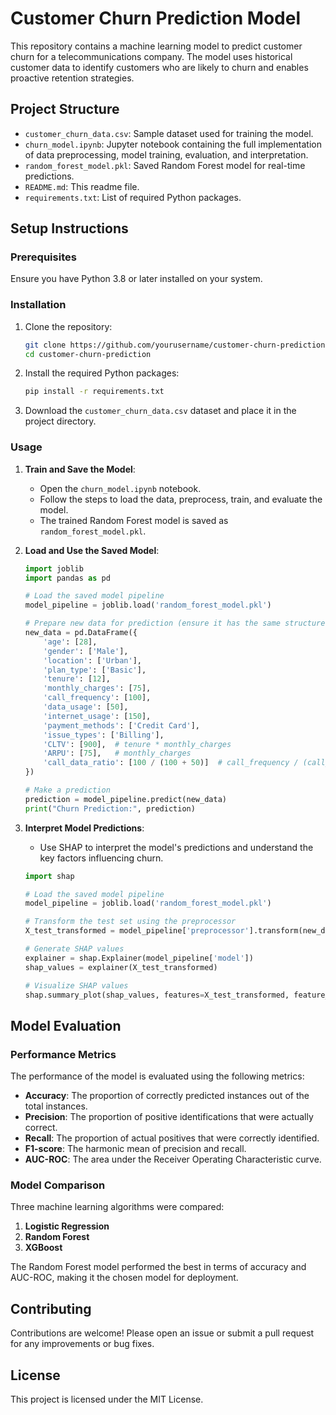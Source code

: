 # Customer Churn Prediction Model

This repository contains a machine learning model to predict customer churn for a telecommunications company. The model uses historical customer data to identify customers who are likely to churn and enables proactive retention strategies.

## Project Structure

- `customer_churn_data.csv`: Sample dataset used for training the model.
- `churn_model.ipynb`: Jupyter notebook containing the full implementation of data preprocessing, model training, evaluation, and interpretation.
- `random_forest_model.pkl`: Saved Random Forest model for real-time predictions.
- `README.md`: This readme file.
- `requirements.txt`: List of required Python packages.

## Setup Instructions

### Prerequisites

Ensure you have Python 3.8 or later installed on your system.

### Installation

1. Clone the repository:

    ```bash
    git clone https://github.com/yourusername/customer-churn-prediction.git
    cd customer-churn-prediction
    ```

2. Install the required Python packages:

    ```bash
    pip install -r requirements.txt
    ```

3. Download the `customer_churn_data.csv` dataset and place it in the project directory.

### Usage

1. **Train and Save the Model**:

    - Open the `churn_model.ipynb` notebook.
    - Follow the steps to load the data, preprocess, train, and evaluate the model.
    - The trained Random Forest model is saved as `random_forest_model.pkl`.

2. **Load and Use the Saved Model**:

    ```python
    import joblib
    import pandas as pd

    # Load the saved model pipeline
    model_pipeline = joblib.load('random_forest_model.pkl')

    # Prepare new data for prediction (ensure it has the same structure as the training data)
    new_data = pd.DataFrame({
        'age': [28],
        'gender': ['Male'],
        'location': ['Urban'],
        'plan_type': ['Basic'],
        'tenure': [12],
        'monthly_charges': [75],
        'call_frequency': [100],
        'data_usage': [50],
        'internet_usage': [150],
        'payment_methods': ['Credit Card'],
        'issue_types': ['Billing'],
        'CLTV': [900],  # tenure * monthly_charges
        'ARPU': [75],   # monthly_charges
        'call_data_ratio': [100 / (100 + 50)]  # call_frequency / (call_frequency + data_usage)
    })

    # Make a prediction
    prediction = model_pipeline.predict(new_data)
    print("Churn Prediction:", prediction)
    ```

3. **Interpret Model Predictions**:

    - Use SHAP to interpret the model's predictions and understand the key factors influencing churn.

    ```python
    import shap

    # Load the saved model pipeline
    model_pipeline = joblib.load('random_forest_model.pkl')

    # Transform the test set using the preprocessor
    X_test_transformed = model_pipeline['preprocessor'].transform(new_data)

    # Generate SHAP values
    explainer = shap.Explainer(model_pipeline['model'])
    shap_values = explainer(X_test_transformed)

    # Visualize SHAP values
    shap.summary_plot(shap_values, features=X_test_transformed, feature_names=new_data.columns)
    ```

## Model Evaluation

### Performance Metrics

The performance of the model is evaluated using the following metrics:

- **Accuracy**: The proportion of correctly predicted instances out of the total instances.
- **Precision**: The proportion of positive identifications that were actually correct.
- **Recall**: The proportion of actual positives that were correctly identified.
- **F1-score**: The harmonic mean of precision and recall.
- **AUC-ROC**: The area under the Receiver Operating Characteristic curve.

### Model Comparison

Three machine learning algorithms were compared:

1. **Logistic Regression**
2. **Random Forest**
3. **XGBoost**

The Random Forest model performed the best in terms of accuracy and AUC-ROC, making it the chosen model for deployment.

## Contributing

Contributions are welcome! Please open an issue or submit a pull request for any improvements or bug fixes.

## License

This project is licensed under the MIT License.

